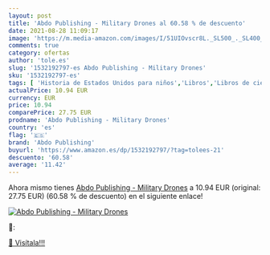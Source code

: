 ```yaml
---
layout: post
title: 'Abdo Publishing - Military Drones al 60.58 % de descuento'
date: 2021-08-28 11:09:17
image: 'https://m.media-amazon.com/images/I/51UIOvscr8L._SL500_._SL400_.jpg'
comments: true
category: ofertas
author: 'tole.es'
slug: '1532192797-es Abdo Publishing - Military Drones'
sku: '1532192797-es'
tags: [ 'Historia de Estados Unidos para niños','Libros','Libros de ciencia, naturaleza y cómo funciona para niños','Libros de historia para niños','Libros de inventos e inventores para niños','Libros infantiles sobre la historia de las Américas','Libros para niños','Libros sobre cómo funcionan las cosas para niños','Libros sobre guerras y fuerzas armadas, libros para niños','abdo publishing', ]
actualPrice: 10.94 EUR
currency: EUR
price: 10.94
comparePrice: 27.75 EUR
prodname: 'Abdo Publishing - Military Drones'
country: 'es'
flag: '🇪🇸'
brand: 'Abdo Publishing'
buyurl: 'https://www.amazon.es/dp/1532192797/?tag=tolees-21'
descuento: '60.58'
average: '11.42'
---
```


Ahora mismo tienes [Abdo Publishing - Military Drones](https://www.amazon.es/dp/1532192797/?tag=tolees-21) a 10.94 EUR (original: 27.75 EUR) (60.58 %  de descuento) en el siguiente enlace!

[![Abdo Publishing - Military Drones](https://m.media-amazon.com/images/I/51UIOvscr8L._SL500_._SL400_.jpg)](https://www.amazon.es/dp/1532192797/?tag=tolees-21)

🔎:


[🛒 Visítala!!!](https://www.amazon.es/dp/1532192797/?tag=tolees-21)
